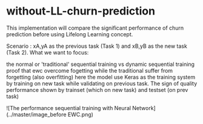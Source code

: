 # without-LL-churn-prediction
This implementation will compare the significant performance of churn prediction before using Lifelong Learning concept.

Scenario : xA,yA as the previous task (Task 1) and xB,yB as the new task (Task 2). What we want to focus:

the normal or 'traditional' sequential training vs dynamic sequential training
proof that ewc overcome fogetting while the traditional suffer from forgetting (also overfitting)
here the model use Keras as the training system by training on new task while validating on previous task. The sign of quality performance shown by trainset (which on new task) and testset (on prev task)




![The performance sequential training with Neural Network](../master/image_before EWC.png)

